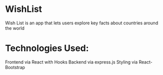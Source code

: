# WishList
Wish List is an app that lets users explore key facts about countries around the world

# Technologies Used:
Frontend via React with Hooks
Backend via express.js
Styling via React-Bootstrap

